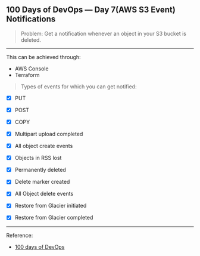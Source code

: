 100 Days of DevOps — Day 7(AWS S3 Event) Notifications
---

>Problem: Get a notification whenever an object in your S3 bucket is deleted.
***

This can be achieved through:

- AWS Console
- Terraform

>Types of events for which you can get notified:
* [x] PUT
* [x] POST
* [x] COPY
* [x] Multipart upload completed
* [x] All object create events
* [x] Objects in RSS lost 

* [x] Permanently deleted
* [x] Delete marker created
* [x] All Object delete events
* [x] Restore from Glacier initiated
* [x] Restore from Glacier completed

***

Reference:

- [100 days of DevOps](https://devopslearning.medium.com/100-days-of-devops-day-7-aws-s3-event-cf64c6699ca1)

